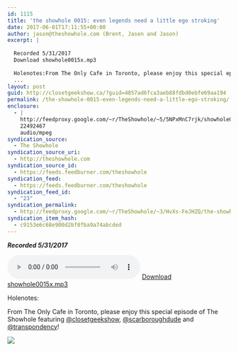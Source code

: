 ```yaml
---
id: 1115
title: 'the showhole 0015: even legends need a little ego stroking'
date: 2017-06-01T17:11:55+00:00
author: jason@theshowhole.com (Brent, Jasen and Jason)
excerpt: |
  
  Recorded 5/31/2017
  Download showhole0015x.mp3
  
  Holenotes:From The Only Cafe in Toronto, please enjoy this special episode of The Showhole featuring @closetgeekshow, @scarboroughdude and @transpondency!
  ...
layout: post
guid: http://closetgeekshow.ca/?guid=4857ad6fca3aeb88fdbd0ebfe69aa194
permalink: /the-showhole-0015-even-legends-need-a-little-ego-stroking/
enclosure:
  - |
    http://feedproxy.google.com/~r/TheShowhole/~5/5NPxMnC7rjk/showhole0015x.mp3
    22492467
    audio/mpeg
syndication_source:
  - The Showhole
syndication_source_uri:
  - http://theshowhole.com
syndication_source_id:
  - https://feeds.feedburner.com/theshowhole
syndication_feed:
  - https://feeds.feedburner.com/theshowhole
syndication_feed_id:
  - "23"
syndication_permalink:
  - http://feedproxy.google.com/~r/TheShowhole/~3/HvXs-FeJHZQ/the-showhole-0015-even-legends-need-a-little-ego-stroking
syndication_item_hash:
  - c9153e6c68e900d2bf0fba9a74abcded
---
```

<div class="posthaven-post-body">
  <p>
    <b><i>Recorded 5/31/2017</i></b>
  </p>
  
  <p>
    <div class="posthaven-file posthaven-file-audio posthaven-file-state-processed" id="posthaven_audio_1885742" >
      <audio controls src="https://phaven-prod.s3.amazonaws.com/files/audio_part/asset/1885742/iBOVo6yDaqw_fTku3xCWH0tLbb8/showhole0015x.mp3" type="audio/mpeg"></audio> <a class="posthaven-file-download" download href="https://phaven-prod.s3.amazonaws.com/files/audio_part/asset/1885742/iBOVo6yDaqw_fTku3xCWH0tLbb8/showhole0015x.mp3">Download showhole0015x.mp3</a>
    </div>
  </p>
  
  <p>
    Holenotes:
  </p>
  
  <p>
    From The Only Cafe in Toronto, please enjoy this special episode of The Showhole featuring <a href="https://twitter.com/closetgeekshow" title="Link: https://twitter.com/closetgeekshow">@closetgeekshow</a>, <a href="https://twitter.com/scarboroughdude">@scarboroughdude</a> and <a href="https://twitter.com/transpondency" title="Link: https://twitter.com/transpondency">@transpondency</a>!
  </p>
  
  <div class="posthaven-gallery" id="posthaven_gallery[1168858]">
    <p class="posthaven-file posthaven-file-image posthaven-file-state-processed">
      <img class="posthaven-gallery-image" src="https://phaven-prod.s3.amazonaws.com/files/image_part/asset/1885743/Txf8rULFmwDj12tqwsgVwjzav68/medium_The_Only_Cafe_Exterior_600x450.jpg" data-posthaven-state='processed'
data-medium-src='https://phaven-prod.s3.amazonaws.com/files/image_part/asset/1885743/Txf8rULFmwDj12tqwsgVwjzav68/medium_The_Only_Cafe_Exterior_600x450.jpg'
data-medium-width='800'
data-medium-height='614'
data-large-src='https://phaven-prod.s3.amazonaws.com/files/image_part/asset/1885743/Txf8rULFmwDj12tqwsgVwjzav68/large_The_Only_Cafe_Exterior_600x450.jpg'
data-large-width='805'
data-large-height='618'
data-thumb-src='https://phaven-prod.s3.amazonaws.com/files/image_part/asset/1885743/Txf8rULFmwDj12tqwsgVwjzav68/thumb_The_Only_Cafe_Exterior_600x450.jpg'
data-thumb-width='200'
data-thumb-height='200'
data-xlarge-src='https://phaven-prod.s3.amazonaws.com/files/image_part/asset/1885743/Txf8rULFmwDj12tqwsgVwjzav68/xlarge_The_Only_Cafe_Exterior_600x450.jpg'
data-xlarge-width='805'
data-xlarge-height='618'
data-orig-src='https://phaven-prod.s3.amazonaws.com/files/image_part/asset/1885743/Txf8rULFmwDj12tqwsgVwjzav68/The_Only_Cafe_Exterior_600x450.jpg'
data-orig-width='805'
data-orig-height='618'
data-posthaven-id='1885743' />
    </p></p>
  </div></p>
</div>